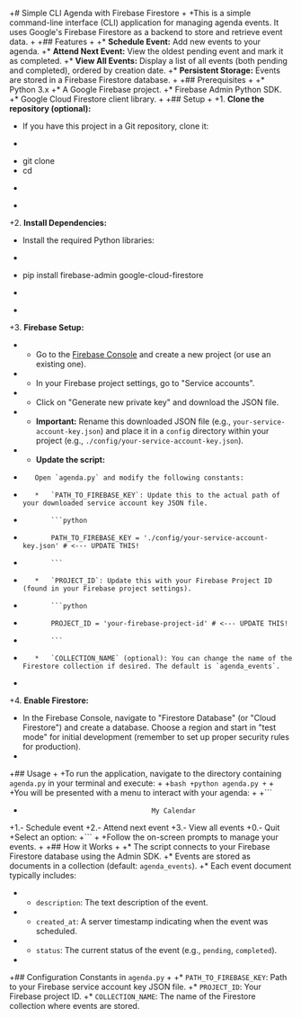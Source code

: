 +# Simple CLI Agenda with Firebase Firestore
+
+This is a simple command-line interface (CLI) application for managing agenda events. It uses Google's Firebase Firestore as a backend to store and retrieve event data.
+
+## Features
+
+*   **Schedule Event:** Add new events to your agenda.
+*   **Attend Next Event:** View the oldest pending event and mark it as completed.
+*   **View All Events:** Display a list of all events (both pending and completed), ordered by creation date.
+*   **Persistent Storage:** Events are stored in a Firebase Firestore database.
+
+## Prerequisites
+
+*   Python 3.x
+*   A Google Firebase project.
+*   Firebase Admin Python SDK.
+*   Google Cloud Firestore client library.
+
+## Setup
+
+1.  **Clone the repository (optional):**
+    If you have this project in a Git repository, clone it:
+    ```bash
+    git clone <your-repository-url>
+    cd <repository-folder>
+    ```
+
+2.  **Install Dependencies:**
+    Install the required Python libraries:
+    ```bash
+    pip install firebase-admin google-cloud-firestore
+    ```
+
+3.  **Firebase Setup:**
+    *   Go to the [Firebase Console](https://console.firebase.google.com/) and create a new project (or use an existing one).
+    *   In your Firebase project settings, go to "Service accounts".
+    *   Click on "Generate new private key" and download the JSON file.
+    *   **Important:** Rename this downloaded JSON file (e.g., `your-service-account-key.json`) and place it in a `config` directory within your project (e.g., `./config/your-service-account-key.json`).
+    *   **Update the script:**
+        Open `agenda.py` and modify the following constants:
+        *   `PATH_TO_FIREBASE_KEY`: Update this to the actual path of your downloaded service account key JSON file.
+            ```python
+            PATH_TO_FIREBASE_KEY = './config/your-service-account-key.json' # <--- UPDATE THIS!
+            ```
+        *   `PROJECT_ID`: Update this with your Firebase Project ID (found in your Firebase project settings).
+            ```python
+            PROJECT_ID = 'your-firebase-project-id' # <--- UPDATE THIS!
+            ```
+        *   `COLLECTION_NAME` (optional): You can change the name of the Firestore collection if desired. The default is `agenda_events`.
+
+4.  **Enable Firestore:**
+    In the Firebase Console, navigate to "Firestore Database" (or "Cloud Firestore") and create a database. Choose a region and start in "test mode" for initial development (remember to set up proper security rules for production).
+
+## Usage
+
+To run the application, navigate to the directory containing `agenda.py` in your terminal and execute:
+
+```bash
+python agenda.py
+```
+
+You will be presented with a menu to interact with your agenda:
+
+```
+                                     My Calendar
+1.- Schedule event
+2.- Attend next event
+3.- View all events
+0.- Quit
+Select an option:
+```
+
+Follow the on-screen prompts to manage your events.
+
+## How it Works
+
+*   The script connects to your Firebase Firestore database using the Admin SDK.
+*   Events are stored as documents in a collection (default: `agenda_events`).
+*   Each event document typically includes:
+    *   `description`: The text description of the event.
+    *   `created_at`: A server timestamp indicating when the event was scheduled.
+    *   `status`: The current status of the event (e.g., `pending`, `completed`).
+
+## Configuration Constants in `agenda.py`
+
+*   `PATH_TO_FIREBASE_KEY`: Path to your Firebase service account key JSON file.
+*   `PROJECT_ID`: Your Firebase project ID.
+*   `COLLECTION_NAME`: The name of the Firestore collection where events are stored.

